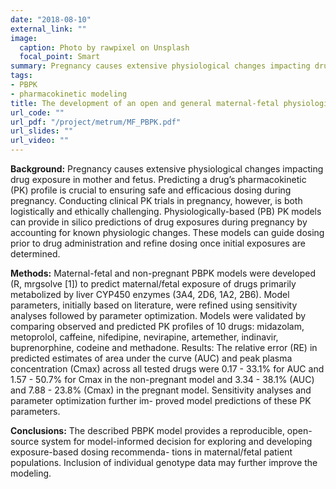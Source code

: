 ```yaml
---
date: "2018-08-10"
external_link: ""
image:
  caption: Photo by rawpixel on Unsplash
  focal_point: Smart
summary: Pregnancy causes extensive physiological changes impacting drug exposure in mother and fetus. Predicting a drug’s pharmacokinetic (PK) profile is crucial to ensuring safe and efficacious dosing during pregnancy. Conducting clinical PK trials in pregnancy, however, is both logistically and ethically challenging. Physiologically-based (PB) PK models can provide in silico predictions of drug exposures during pregnancy by accounting for known physiologic changes. These models can guide dosing prior to drug administration and refine dosing once initial exposures are determined.
tags:
- PBPK
- pharmacokinetic modeling
title: The development of an open and general maternal-fetal physiologically based pharmacokinetic model for drugs metabolized by cytochromes P450 isoenzymes
url_code: ""
url_pdf: "/project/metrum/MF_PBPK.pdf"
url_slides: ""
url_video: ""
---
```


**Background:** Pregnancy causes extensive physiological changes impacting drug exposure in mother and fetus. Predicting a drug’s pharmacokinetic (PK) profile is crucial to ensuring safe and efficacious dosing during pregnancy. Conducting clinical PK trials in pregnancy, however, is both logistically and ethically challenging. Physiologically-based (PB) PK models can provide in silico predictions of drug exposures during pregnancy by accounting for known physiologic changes. These models can guide dosing prior to drug administration and refine dosing once initial exposures are determined.

**Methods:** Maternal-fetal and non-pregnant PBPK models were developed (R, mrgsolve [1]) to predict maternal/fetal exposure of drugs primarily metabolized by liver CYP450 enzymes (3A4, 2D6, 1A2, 2B6). Model parameters, initially based on literature, were refined using sensitivity analyses followed by parameter optimization. Models were validated by comparing observed and predicted PK profiles of 10 drugs: midazolam, metoprolol, caffeine, nifedipine, nevirapine, artemether, indinavir, buprenorphine, codeine and methadone.
Results: The relative error (RE) in predicted estimates of area under the curve (AUC) and peak plasma concentration (Cmax) across all tested drugs were 0.17 - 33.1\% for AUC and 1.57 - 50.7\% for Cmax in the non-pregnant model and 3.34 - 38.1\% (AUC) and 7.88 - 23.8\% (Cmax) in the pregnant model. Sensitivity analyses and parameter optimization further im- proved model predictions of these PK parameters.

**Conclusions:** The described PBPK model provides a reproducible, open-source system for model-informed decision for exploring and developing exposure-based dosing recommenda- tions in maternal/fetal patient populations. Inclusion of individual genotype data may further improve the modeling.